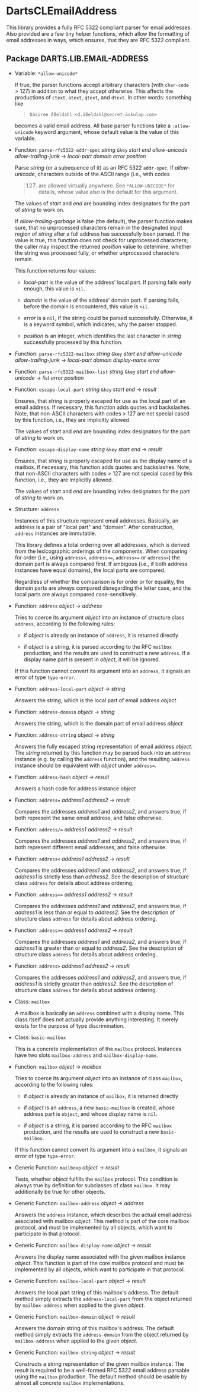 
DartsCLEmailAddress
===================

This library provides a fully RFC 5322 compliant parser for
email addresses. Also provided are a few tiny helper functions,
which allow the formatting of email addresses in ways, which
ensures, that they are RFC 5322 compliant.

Package DARTS.LIB.EMAIL-ADDRESS
-------------------------------

- Variable: `*allow-unicode*` 

  If true, the parser functions accept arbitrary characters (with `char-code` > 127)
  in addition to what they accept otherwise. This affects the productions
  of `ctext`, `atext`, `qtext`, and `dtext`. In other words: something like

    > `Däsiree Äßeldahl <d.äßeldahl@secret-äskulap.com>`

  becomes a valid email address. All base parser functions take a `:allow-unicode`
  keyword argument, whose default value is the value of this variable.

- Function: `parse-rfc5322-addr-spec` _string_ `&key` _start_ _end_ _allow-unicode_ _allow-trailing-junk_ &rarr; _local-part_ _domain_ _error_ _position_

  Parse _string_ (or a subequence of it) as an RFC 5322 `addr-spec`. If
  _allow-unicode_, characters outside of the ASCII range (i.e., with codes
  > 127) are allowed virtually anywhere. See `*ALLOW-UNICODE*` for details,
  whose value also is the default for this argument.

  The values of _start_ and _end_ are bounding index designators for
  the part of _string_ to work on.

  If _allow-trailing-garbage_ is false (the default), the parser function
  makes sure, that no unprocessed characters remain in the designated input
  region of _string_ after a full address has successfully been parsed. If
  the value is true, this function does not check for unprocessed characters;
  the caller may inspect the returned _position_ value to determine, whether
  the string was processed fully, or whether unprocessed characters remain.

  This function returns four values:

  - _local-part_ is the value of the address' local part. If parsing fails
    early enough, this value is `nil`.

  - _domain_ is the value of the address' domain part. If parsing fails, 
    before the domain is encountered, this value is `nil`.

  - _error_ is a `nil`, if the string could be parsed successfully. Otherwise,
    it is a keyword symbol, which indicates, why the parser stopped.

  - _position_ is an integer, which identifies the last character in _string_
    successfully processed by this function.

- Function: `parse-rfc5322-mailbox` _string_ `&key` _start_ _end_ _allow-unicode_ _allow-trailing-junk_ &rarr; _local-part_ _domain_ _display-name_ _error_
- Function: `parse-rfc5322-mailbox-list` _string_ `&key` _start_ _end_ _allow-unicode_ &rarr; _list_ _error_ _position_

- Function: `escape-local-part` _string_ `&key` _start_ _end_ &rarr; _result_

  Ensures, that _string_ is properly escaped for use as the local part of an
  email address. If necessary, this function adds quotes and backslashes. Note,
  that non-ASCII characters with codes > 127 are not special cased by this
  function, i.e., they are implicitly allowed.

  The values of _start_ and _end_ are bounding index designators for
  the part of _string_ to work on.

- Function: `escape-display-name` _string_ `&key` _start_ _end_ &rarr; _result_

  Ensures, that _string_ is properly escaped for use as the display name of a
  mailbox. If necessary, this function adds quotes and backslashes. Note,
  that non-ASCII characters with codes > 127 are not special cased by this
  function, i.e., they are implicitly allowed.

  The values of _start_ and _end_ are bounding index designators for the
  part of _string_ to work on.  

- Structure: `address`

  Instances of this structure represent email addresses. Basically, an address
  is a pair of "local part" and "domain". After construction, `address` instances
  are immutable.

  This library defines a total ordering over all addresses, which is derived
  from the lexicographic orderings of the components. When comparing for order
  (i.e., using `address<`, `address<=`, `address>=` or `address>`) the domain
  part is always compared first. If ambigous (i.e., if both address instances
  have equal domains), the local parts are compared. 

  Regardless of whether the comparison is for order or for equality, the
  domain parts are always compared disregarding the letter case, and the local
  parts are always compared case-sensitively.

- Function: `address` _object_ &rarr; _address_

  Tries to coerce its argument _object_ into an instance of structure class
  `address`, according to the following rules:

    - if _object_ is already an instance of `address`, it is returned directly

    - if _object_ is a string, it is parsed according to the RFC `mailbox`
      production, and the results are used to construct a new `address`. If a
      display name part is present in _object_, it will be ignored.

  If this function cannot convert its argument into an `address`, it signals
  an error of type `type-error`.

- Function: `address-local-part` _object_ &rarr; _string_

  Answers the string, which is the local part of email address _object_

- Function: `address-domain` _object_ &rarr; _string_

  Answers the string, which is the domain part of email address _object_

- Function: `address-string` _object_ &rarr; _string_

  Answers the fully escaped string representation of email address  _object_.
  The _string_ returned by this function may be parsed back into an `address` 
  instance (e.g. by calling the `address` function), and the resulting
  `address` instance should be equivalent with _object_ under `address=`.

- Function: `address-hash` _object_ &rarr; _result_

  Answers a hash code for address instance _object_

- Function: `address=` _address1_ _address2_ &rarr; _result_

  Compares the addresses _address1_ and _address2_, and answers true, if
  both represent the same email address, and false otherwise.

- Function: `address/=` _address1_ _address2_ &rarr; _result_

  Compares the addresses _address1_ and _address2_, and answers true, if
  both represent different email addresses, and false otherwise.

- Function: `address<` _address1_ _address2_ &rarr; _result_

  Compares the addresses _address1_ and _address2_, and answers true, if
  _address1_ is strictly less than _address2_. See the description of
  structure class `address` for details about address ordering.

- Function: `address<=` _address1_ _address2_ &rarr; _result_

  Compares the addresses _address1_ and _address2_, and answers true, if
  _address1_ is less than or equal to _address2_. See the description of
  structure class `address` for details about address ordering.

- Function: `address>=` _address1_ _address2_ &rarr; _result_

  Compares the addresses _address1_ and _address2_, and answers true, if
  _address1_ is greater than or equal to _address2_. See the description of
  structure class `address` for details about address ordering.

- Function: `address>` _address1_ _address2_ &rarr; _result_

  Compares the addresses _address1_ and _address2_, and answers true, if
  _address1_ is strictly greater than _address2_. See the description of
  structure class `address` for details about address ordering.

- Class: `mailbox`

  A mailbox is basically an `address` combined with a display name.
  This class itself does not actually provide anything interesting. It
  merely exists for the purpose of type discrimination.

- Class: `basic-mailbox`

  This is a concrete implementation of the `mailbox` protocol. 
  Instances have two slots `mailbox-address` and `mailbox-display-name`.

- Function: `mailbox` _object_ &rarr; _mailbox_

  Tries to coerce its argument _object_ into an instance of class `mailbox`,
  according to the following rules:

    - if _object_ is already an instance of `mailbox`, it is returned directly

    - if _object_ is an `address`, a new `basic-mailbox` is created, whose address
      part is `object`, and whose display name is `nil`.

    - if _object_ is a string, it is parsed according to the RFC `mailbox`
      production, and the results are used to construct a new `basic-mailbox`.

  If this function cannot convert its argument into a `mailbox`, it signals
  an error of type `type-error`.

- Generic Function: `mailboxp` _object_ &rarr; _result_

  Tests, whether _object_ fulfills the `mailbox` protocol. This condition is 
  always true by definition for subclasses of class `mailbox`. It may additionally 
  be true for other objects.

- Generic Function: `mailbox-address` _object_ &rarr; _address_

  Answers the `address` instance, which describes the actual
  email address associated with mailbox _object_. This method is part of the
  core mailbox protocol, and must be implemented by all objects, which want
  to participate in that protocol.

- Generic Function: `mailbox-display-name` _object_ &rarr; _result_

  Answers the display name associated with the given mailbox
  instance _object_. This function is part of the core mailbox protocol and
  must be implemented by all objects, which want to participate in that 
  protocol.

- Generic Function: `mailbox-local-part` _object_ &rarr; _result_

  Answers the local part string of this mailbox's address.
  The default method simply extracts the `address-local-part` from the object
  returned by `mailbox-address` when applied to the given _object_.

- Generic Function: `mailbox-domain` _object_ &rarr; _result_

  Answers the domain string of this mailbox's address.
  The default method simply extracts the `address-domain` from the object
  returned by `mailbox-address` when applied to the given _object_.

- Generic Function: `mailbox-string` _object_ &rarr; _result_
  
  Constructs a string representation of the given mailbox
  instance. The result is required to be a well-formed RFC 5322 email address
  parsable using the `mailbox` production. The default method should be usable
  by almost all concrete `mailbox` implementations.
